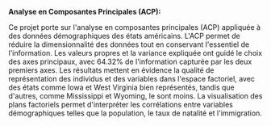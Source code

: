 **Analyse en Composantes Principales (ACP):**

Ce projet porte sur l'analyse en composantes principales (ACP) appliquée à des données démographiques des états américains. L'ACP permet de réduire la dimensionnalité des données tout en conservant l'essentiel de l'information. Les valeurs propres et la variance expliquée ont guidé le choix des axes principaux, avec 64.32% de l'information capturée par les deux premiers axes. Les résultats mettent en évidence la qualité de représentation des individus et des variables dans l'espace factoriel, avec des états comme Iowa et West Virginia bien représentés, tandis que d'autres, comme Mississippi et Wyoming, le sont moins. La visualisation des plans factoriels permet d'interpréter les corrélations entre variables démographiques telles que la population, le taux de natalité et l'immigration.
